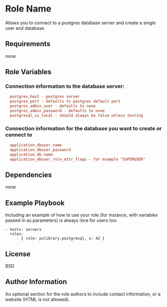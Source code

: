 Role Name
=========

Allows you to connect to a postgres database server and create a single user and database.

Requirements
------------

none

Role Variables
--------------

### Connection information to the database server: 
```ini
  postgres_host - postgres server
  postgres_port - defaults to postgres default port
  postgres_admin_user - defaults to none
  postgres_admin_password - defaults to none
  postgresql_is_local - should always be false unless testing
```

### Connection information for the database you want to create or connect to
```ini
  application_dbuser_name
  application_dbuser_password
  application_db_name
  application_dbuser_role_attr_flags - for example "SUPERUSER"
```
    
Dependencies
------------

none

Example Playbook
----------------

Including an example of how to use your role (for instance, with variables
passed in as parameters) is always nice for users too:

    - hosts: servers
      roles:
         - { role: pulibrary.postgresql, x: 42 }

License
-------

BSD

Author Information
------------------

An optional section for the role authors to include contact information, or a
website (HTML is not allowed).
